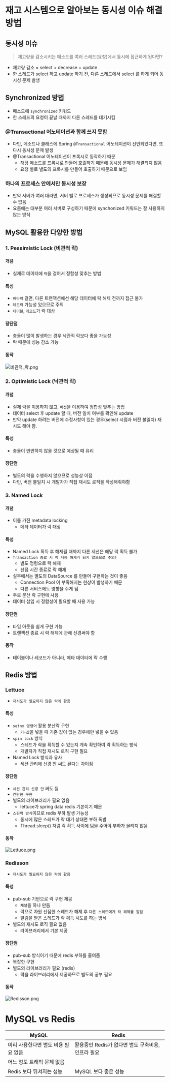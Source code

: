 # 재고 시스템으로 알아보는 동시성 이슈 해결방법

## 동시성 이슈

> 재고량을 감소시키는 메소드를 여러 스레드(요청)에서 동시에 접근하게 된다면?
- 재고량 감소 = select + decrease + update
- 한 스레드가 select 하고 update 하기 전, 다른 스레드에서 select 를 하게 되어 동시성 문제 발생

## Synchronized 방법
- 메소드에 `synchronized` 키워드
- 한 스레드의 요청이 끝날 때까지 다른 스레드를 대기시킴
### @Transactional 어노테이션과 함께 쓰지 못함
- 다만, 메소드나 클래스에 Spring `@Transactional` 어노테이션이 선언되었다면, 또다시 동시성 문제 발생
- @Transactional 어노테이션이 프록시로 동작하기 때문
  - 해당 메소드를 프록시로 만들어 호출하기 때문에 동시성 문제가 해결되지 않음
  - 요청 별로 별도의 프록시를 만들어 호출하기 때문으로 보임
### 하나의 프로세스 안에서만 동시성 보장
- 만약 서버가 여러 대라면, 서버 별로 프로세스가 생성되므로 동시성 문제를 해결할 수 없음
- 요즘에는 대부분 여러 서버로 구성하기 때문에 synchonized 키워드는 잘 사용하지 않는 방식

## MySQL 활용한 다양한 방법

### 1. Pessimistic Lock (비관적 락)
#### 개념
- 실제로 데이터에 `락`을 걸어서 정합성 맞추는 방법
#### 특성
- `배타락` 걸면, 다른 트랜잭션에선 해당 데이터에 락 해제 전까지 접근 불가
- `데드락` 가능성 있으므로 주의
- `테이블`, `레코드`가 락 대상
#### 장단점
- 충돌이 많이 발생하는 경우 낙관적 락보다 좋을 가능성
- 락 때문에 성능 감소 가능
#### 동작
![비관적_락.png](비관적_락.png)

### 2. Optimistic Lock (낙관적 락)
#### 개념
- 실제 락을 이용하지 않고, `버전`을 이용하여 정합성 맞추는 방법
- 데이터 select 후 update 할 때, 버전 일치 여부를 확인해 update
- 만약 update 하려는 버전에 수정사항이 있는 경우(select 시점과 버전 불일치) 재시도 해야 함.
#### 특성
- 충돌이 빈번하지 않을 것으로 예상될 때 유리
#### 장단점
- 별도의 락을 수행하지 않으므로 성능상 이점
- 다만, 버전 불일치 시 개발자가 직접 재시도 로직을 작성해줘야함

### 3. Named Lock
#### 개념
- 이름 가진 metadata locking
  - 메타 데이터가 락 대상
#### 특성
- Named Lock 획득 후 해제될 때까지 다른 세션은 해당 락 획득 불가
- `Transaction 종료 시 락 자동 해제가 되지 않으므로 주의!`
  - 별도 명령으로 락 해제
  - 선점 시간 종료로 락 해제
- 실무에서는 별도의 DataSource 를 만들어 구현하는 것이 좋음
  - Connection Pool 이 부족해지는 현상이 발생하기 때문
  - 다른 서비스에도 영향을 주게 됨
- 주로 분산 락 구현에 사용
- 데이터 삽입 시 정합성이 필요할 때 사용 가능
#### 장단점
- 타임 아웃을 쉽게 구현 가능
- 트랜잭션 종료 시 락 해제에 관해 신경써야 함
#### 동작
- 테이블이나 레코드가 아니라, 메타 데이터에 락 수행

## Redis 방법

### Lettuce
- `재시도가 필요하지 않은 락에 활용`
#### 특성
- `setnx 명령어` 활용 분산락 구현
  - `키-값`을 넣을 때 기존 값이 없는 경우에만 넣을 수 있음
- `spin lock` 방식
  - 스레드가 락을 획득할 수 있는지 계속 확인하여 락 획득하는 방식
  - 개발자가 직접 재시도 로직 구현 필요
- Named Lock 방식과 유사
  - 세션 관리에 신경 안 써도 된다는 차이점
#### 장단점
- `세션 관리 신경 안` 써도 됨
- `간단한 구현`
- 별도의 라이브러리가 필요 없음
  - lettuce가 spring data redis 기본이기 때문 
- `스핀락 방식`이므로 redis 부하 발생 가능성
  - 동시에 많은 스레드가 락 대기 상태면 부하 폭발
  - Thread.sleep() 처럼 락 획득 사이에 텀을 주어야 부하가 몰리지 않음
#### 동작
![Lettuce.png](Lettuce.png)

### Redisson
- `재시도가 필요하지 않은 락에 활용`
#### 특성
- pub-sub 기반으로 락 구현 제공
  - `채널`을 하나 만듬
  - 락으로 자원 선점한 스레드가 해제 후 `다른 스레드에게 락 해제를 알림`
  - 알림을 받은 스레드가 락 획득 시도를 하는 방식
- 별도의 재시도 로직 필요 없음
  - 라이브러리에서 기본 제공
#### 장단점
- pub-sub 방식이기 때문에 redis 부하를 줄여줌
- 복잡한 구현
- 별도의 라이브러리가 필요 (redis)
  - 락을 라이브러리에서 제공하므로 별도의 공부 필요
#### 동작
![Redisson.png](Redisson.png)

# MySQL vs Redis
| MySQL | Redis |
| --- | --- |
| 미리 사용한다면 별도 비용 필요 없음 | 활용중인 Redis가 없다면 별도 구축비용, 인프라 필요 |
| 어느 정도 트래픽 문제 없음 |  |
| Redis 보다 뒤쳐지는 성능 | MySQL 보다 좋은 성능 |